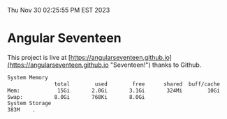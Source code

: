 Thu Nov 30 02:25:55 PM EST 2023

# Angular Seventeen


This project is live at [https://angularseventeen.github.io](https://angularseventeen.github.io "Seventeen!") thanks to Github.

```bash
System Memory
               total        used        free      shared  buff/cache   available
Mem:            15Gi       2.0Gi       3.1Gi       324Mi        10Gi        13Gi
Swap:          8.0Gi       768Ki       8.0Gi
System Storage
383M	.
```
